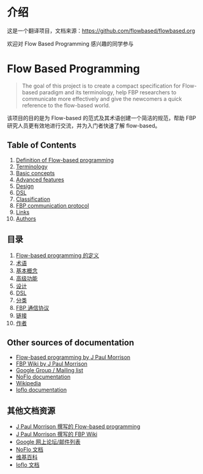 # 介绍

这是一个翻译项目，文档来源：https://github.com/flowbased/flowbased.org

欢迎对 Flow Based Programming 感兴趣的同学参与

# Flow Based Programming

> The goal of this project is to create a compact specification for Flow-based paradigm and its terminology, help FBP researchers to communicate more effectively and give the newcomers a quick reference to the flow-based world.

该项目的目的是为 Flow-based 的范式及其术语创建一个简洁的规范，帮助 FBP 研究人员更有效地进行交流，并为入门者快速了解 flow-based。

## Table of Contents

1. [Definition of Flow-based programming](Definition)
2. [Terminology](Terminology)
3. [Basic concepts](Concepts)
4. [Advanced features](Advanced-Features)
5. [Design](Design)
6. [DSL](FBP-DSL)
7. [Classification](Classification)
8. [FBP communication protocol](Protocol)
9. [Links](Links)
10. [Authors](Authors)

## 目录
1. [Flow-based programming 的定义](Definition)
2. [术语](Terminology)
3. [基本概念](Concepts)
4. [高级功能](Advanced-Features)
5. [设计](Design)
6. [DSL](FBP-DSL)
7. [分类](Classification)
8. [FBP 通信协议](Protocol)
9. [链接](Links)
10. [作者](Authors)

## Other sources of documentation

* [Flow-based programming by J Paul Morrison](http://jpaulmorrison.com/fbp/)
* [FBP Wiki by J Paul Morrison](http://www.jpaulmorrison.com/cgi-bin/wiki.pl)
* [Google Group / Mailing list](http://groups.google.com/group/flow-based-programming)
* [NoFlo documentation](http://noflojs.org/documentation)
* [Wikipedia](http://en.wikipedia.org/wiki/Flow-based_programming)
* [Ioflo documentation](https://github.com/ioflo/ioflo_manuals)

## 其他文档资源

* [J Paul Morrison 撰写的 Flow-based programming](http://jpaulmorrison.com/fbp/)
* [J Paul Morrison 撰写的 FBP Wiki](http://www.jpaulmorrison.com/cgi-bin/wiki.pl)
* [Google 网上论坛/邮件列表](http://groups.google.com/group/flow-based-programming)
* [NoFlo 文档](http://noflojs.org/documentation)
* [维基百科](http://en.wikipedia.org/wiki/Flow-based_programming)
* [Ioflo 文档](https://github.com/ioflo/ioflo_manuals)